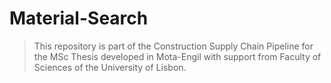 # Material-Search

> This repository is part of the Construction Supply Chain Pipeline for the MSc Thesis developed in Mota-Engil with support from Faculty of Sciences of the University of Lisbon.